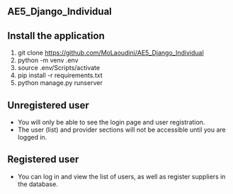 ## AE5_Django_Individual
## Install the application

1. git clone https://github.com/MoLaoudini/AE5_Django_Individual
2. python -m venv .env
3. source .env/Scripts/activate
4. pip install -r requirements.txt
5. python manage.py runserver

## Unregistered user

- You will only be able to see the login page and user registration.
- The user (list) and provider sections will not be accessible until you are logged in.


## Registered user

- You can log in and view the list of users, as well as register suppliers in the database.

